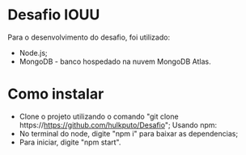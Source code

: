 # Desafio IOUU
Para o desenvolvimento do desafio, foi utilizado:
- Node.js;
- MongoDB - banco hospedado na nuvem MongoDB Atlas. 

# Como instalar
- Clone o projeto utilizando o comando "git clone https://https://github.com/hulkputo/Desafio";
Usando npm:
- No terminal do node, digite "npm i" para baixar as dependencias;
- Para iniciar, digite "npm start".


